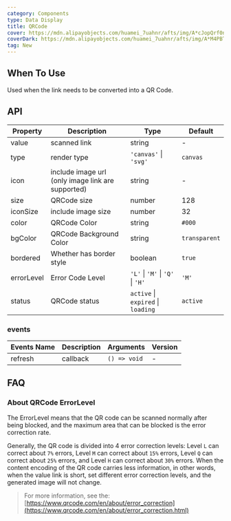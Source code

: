 ```yaml
---
category: Components
type: Data Display
title: QRCode
cover: https://mdn.alipayobjects.com/huamei_7uahnr/afts/img/A*cJopQrf0ncwAAAAAAAAAAAAADrJ8AQ/original
coverDark: https://mdn.alipayobjects.com/huamei_7uahnr/afts/img/A*M4PBTZ_n9OgAAAAAAAAAAAAADrJ8AQ/original
tag: New
---
```


## When To Use

Used when the link needs to be converted into a QR Code.

## API

| Property | Description | Type | Default |
| --- | --- | --- | --- |
| value | scanned link | string | - |
| type | render type | `'canvas'` \| `'svg'` | `canvas` |
| icon | include image url (only image link are supported) | string | - |
| size | QRCode size | number | 128 |
| iconSize | include image size | number | 32 |
| color | QRCode Color | string | `#000` |
| bgColor | QRCode Background Color | string | `transparent` |
| bordered | Whether has border style | boolean | `true` |
| errorLevel | Error Code Level | `'L'` \| `'M'` \| `'Q'` \| `'H'` | `'M'` |
| status | QRCode status | `active` \| `expired` \| `loading ` | `active` |

### events

| Events Name | Description | Arguments    | Version |
| ----------- | ----------- | ------------ | ------- |
| refresh     | callback    | `() => void` | -       |

## FAQ

### About QRCode ErrorLevel

The ErrorLevel means that the QR code can be scanned normally after being blocked, and the maximum area that can be blocked is the error correction rate.

Generally, the QR code is divided into 4 error correction levels: Level `L` can correct about `7%` errors, Level `M` can correct about `15%` errors, Level `Q` can correct about `25%` errors, and Level `H` can correct about `30%` errors. When the content encoding of the QR code carries less information, in other words, when the value link is short, set different error correction levels, and the generated image will not change.

> For more information, see the: [https://www.qrcode.com/en/about/error_correction](https://www.qrcode.com/en/about/error_correction.html)
